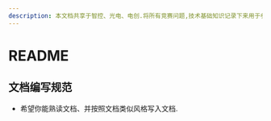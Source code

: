 ```yaml
---
description: 本文档共享于智控、光电、电创.将所有竞赛问题,技术基础知识记录下来用于参考引用,传承接代! 😈
---
```


# README

## 文档编写规范
*   希望你能熟读文档、并按照文档类似风格写入文档.